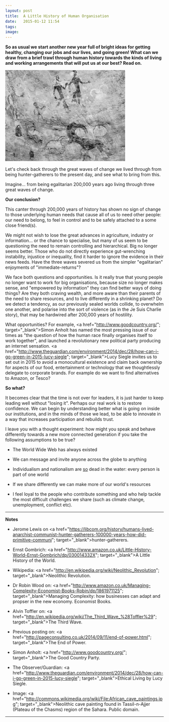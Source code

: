 ```yaml
---
layout: post
title:  A Little History of Human Organisation
date:   2015-01-12 11:54
tags: 
image:
---
```


**So as usual we start another new year full of bright ideas for getting healthy, changing our jobs and our lives, and going green! What can we draw from a brief trawl through human history towards the kinds of living and working arrangements that will put us at our best? Read on.**

![](/libb/images/african-cave-painting.jpg)

Let's check back through the great waves of change we lived through from being hunter-gatherers to the present day, and see what to bring from this.

<div id="restOfArticle" style="display:none">
<b>Imagine living in a world...</b><br>
 ...with no internet, no phone, no TV, newspaper or post, just rumours. You till the land and try to scare off your neighbours: raiding their cattle, setting fire to their farms, stealing, feuding and fighting. When a big army turns up there is little you can do, just sign up or get killed, so the armies grow bigger. What else beyond brutality and wars? The occasional great advance, such as the Greeks, and the Enlightenment.<br><br>

That ours is not a modest question is confirmed by "A Little History of the World" by Ernst Gombrich (published 1936): we are constantly re-organising ourselves through countless wars, armies, conquerors, slavery, the Greeks, monastries, crusades, knights, religions, roads, cities, merchants, guilds, life at court, revolutions, enlightenment, industry, machines, communism and commerce.<br><br>

Helpfully others (eg. Alvin Toffler, Robin Wood) have boiled this down to  three big waves each bringing a new and different way to organise. <br><br>

<b>200,000 years ago: Egalitarian life as Hunter-gatherers</b><br>
For the vast majority of our existence we are being <b>nomadic hunter-gatherers</b> in an "immediate-return" community, meaning our food is consumed as soon as it arrives. We are quite egalitarian with women roughly as influential and powerful as men. Unlike today, pressure is not put on anyone to “produce", but instead to “share" what is produced. If we force, or assert our wishes, or brag we are mercilessly teased, fought, avoided, and, even exiled. Unlike apes we have no "alpha male" or permanent leader. Our early language encourages the hunting skills, the tribes and the rituals to develop.<br><br>

<b>10,000 years ago - The First Wave: Agricultural Settlements</b><br>
As the ice melts, we settle and an <b>agricultural revolution</b> brings a different way of life, called "delayed return", meaning food is grown and stored for later, to feed a denser population in a large community. Trade is created in secondary products such as hides and wool. Food surpluses throw up an elite who are not directly engaged in work, and a hierarchy dominates our community's decision-making. As we specialise into diverse jobs there is growing inequality between the trades, and the sexes. The church establishes a hierarchical bureaucracy with written rules and protocols.<br><br>

<b>250 years ago - The Second Wave: Factories and Social Change</b><br>
In the mid-1700s, the <b>"industrial revolution"</b> occurs after an explosion of new knowledge spread by the new printing press. Factories located by rivers spawn communities of workers who, often in poor conditions, produce cheap goods at high levels of efficiency using machines. Profit flows to the owners, fuelling further engineering advances that will drive the ships and cars and aeroplanes that have so expanded our horizons in the last 100 years.<br><br>

But the new machines also cast huge numbers out of work, producing social upheaval with "luddites" fighting the advances. Poor living conditions give rise to a search for better forms of governance, and new social movements in the form of communism and trades unions. Workers became more literate and more mobile.<br><br> 

By the middle of the 20th century the obvious answer to how to organise is "get big: small people can no longer hold their own against centralised hierarchical organisations such as General Motors, the Catholic Church or the Red Army. Big organisations based on the "rational bureaucracy" of Max Weber offer: specific jobs with defined rights and obligations, authority levels, supervision and subordination, lots of communication and documents, recruitment based on competence and experience ( – not on family or personal connections), rules applying to everyone regardless of social status, family or religious or political links. (See <a href="http://pageconsulting.co.uk/2014/09/11/end-of-power.html"; target="_blank">The End of Power</a>).<br><br>

<b>50 years ago - The Third Wave: Shifting Information and Power</b><br>
In today’s highly inter-connected <b>"information age"</b> in which technology is changing our world with high speed information (from telegraph, to telephone, radio, TV, mobile phone and internet), more of us are for the first time seeing how humans are living globally, while our lives are being rocked by seismic social, political and economic forces. Apple, Amazon, Microsoft and Facebook are just a few of the huge global  organisations providing our new connections. <br><br>

</div>
<a onclick="showMoreOrLess(this,'restOfArticle');">Imagine... from being egalitarian 200,000 years ago living through three great waves of change.</a>

**Our conclusion?** 

This canter through 200,000 years of history has shown no sign of change to those underlying human needs that cause all of us to need other people: our need to belong, to feel in control and to be safely attached to a some close friend(s). 

We might not wish to lose the great advances in agriculture, industry or information... or the chance to specialise, but many of us seem to be questioning the need to remain controlling and hierarchical. Big no longer seems better. Those who do not directly experience gut-wrenching instability, injustice or inequality, find it harder to ignore the evidence in their news feeds. Have the three waves severed us from the simpler "egalitarian" enjoyments of "immediate-returns"?  

We face both questions and opportunities. Is it really true that young people no longer want to work for big organisations, because size no longer makes sense, and "empowered by information" they can find better ways of doing things? Are they both craving wealth, and more aware than their parents of the need to share resources, and to live differently in a shrinking planet? Do we detect a tendency, as our previously sealed worlds collide, to overwhelm one another, and polarise into the sort of violence (as in the Je Suis Charlie story), that may be hardwired after 200,000 years of hostility.

What opportunities? For example, <a href="http://www.goodcountry.org/"; target="_blank">Simon Anholt</a> has named the most pressing issue of our times as "the question of how the human race finally organises itself to work together", and launched a revolutionary new political party producing an internet sensation. <a href="http://www.theguardian.com/environment/2014/dec/28/how-can-i-go-green-in-2015-lucy-siegle"; target="_blank">Lucy Siegle</a> invites us to set out in 2015 to avoid a monocultural existence and claim back ownership for aspects of our food, entertainment or technology that we thoughtlessly delegate to corporate brands. For example do we want to find alternatives to Amazon, or Tesco?

**So what?**

It becomes clear that the time is not over for leaders, it is just harder to keep leading well without "losing it". Perhaps our real work is to restore confidence. We can begin by understanding better what is going on inside our institutions, and in the minds of those we lead, to be able to innovate in a way that increases participation and rebuilds trust. 

I leave you with a thought experiment: how might you speak and behave differently towards a new more connected generation if you take the following assumptions to be true? 

* The World Wide Web has always existed

* We can message and invite anyone across the globe to anything

* Individualism and nationalism are <u>so</u> dead in the water: every person is part of one world

* If we share differently we can make more of our world's resources
 
* I feel loyal to the people who contribute something and who help tackle the most difficult challenges we share (such as climate change, unemployment, conflict etc).

__________________

<b>Notes</b>

* Jerome Lewis on <a href="https://libcom.org/history/humans-lived-anarchist-communist-hunter-gatherers-100000-years-how-did-primitive-communi"; target="_blank">hunter-gatherers</a>.

* Ernst Gombrich: <a href="http://www.amazon.co.uk/Little-History-World-Ernst-Gombrich/dp/030014332X"; target="_blank">A Little History of the World</a>.

* Wikipedia: <a href="http://en.wikipedia.org/wiki/Neolithic_Revolution"; target="_blank">Neolithic Revolution</a>.

* Dr Robin Wood on: <a href="http://www.amazon.co.uk/Managing-Complexity-Economist-Books-Robin/dp/1861971125"; target="_blank">Managing Complexity: how businesses can adapt and propser in the new economy</a>. Economist Books.

* Alvin Toffler on: <a href="http://en.wikipedia.org/wiki/The_Third_Wave_%28Toffler%29"; target="_blank">The Third Wave</a>.

* Previous posting on: <a href="http://pageconsulting.co.uk/2014/09/11/end-of-power.html"; target="_blank">The End of Power</a>.

* Simon Anholt: <a href="http://www.goodcountry.org/"; target="_blank">The Good Country Party</a>.

* The Observer/Guardian: <a href="http://www.theguardian.com/environment/2014/dec/28/how-can-i-go-green-in-2015-lucy-siegle"; target="_blank">Ethical Living</a> by Lucy Siegle.

* Image: <a href="http://commons.wikimedia.org/wiki/File:African_cave_paintings.jpg"; target="_blank">Neolithic cave painting</a> found in Tassil-n-Ajjer (Plateau of the Chasms) region of the Sahara. Public domain.

__________________
